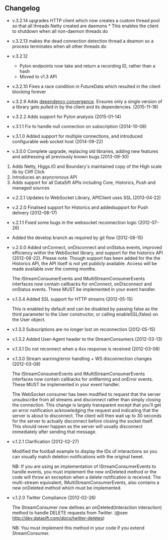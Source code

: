 Changelog
---------

* v.3.2.14 upgrades HTTP client which now creates a custom thread pool so that all threads Netty created are daemons
           * This enables the client to shutdown when all non-daemon threads do
* v.3.2.13 makes the dead connection detection thread a deamon so a process terminates when all other threads do
* v.3.2.12
    * Pylon endpoints now take and return a recording ID, rather than a hash
    * Moved to v1.3 API

* v.3.2.10 Fixes a race condition in FutureData which resulted in the client blocking forever
* v.3.2.9 Adds [dependency convergence](https://maven.apache.org/enforcer/enforcer-rules/dependencyConvergence.html). Ensures only a single version of a library gets pulled in by the client and its dependencies. (2015-11-18)
* v.3.2.2 Adds support for Pylon analysis (2015-01-14)

* v.3.1.1 Fix to handle null connection on subscription (2014-10-08)

* v.3.1.0 Added support for multiple connections, and introduced configurable web socket host (2014-09-22)

* v.3.0.0 Complete upgrade, replacing old libraries, adding new features and addressing all previously known bugs.(2013-09-30)

1. Adds Netty, Higgs.IO and Boundary's maintained copy of the High scale lib by Cliff Click
2. Introduces an asyncronous API
3. Adds support for all DataSift APIs including Core, Historics, Push and managed sources

* v.2.2.1 Updates to WebSocket Library, APIClient uses SSL.(2013-04-22)

* v.2.2.0 Finalised support for Historics and addedsupport for Push
          delivery (2012-08-17)

* v.2.1.1 Fixed some bugs in the websocket reconnection logic (2012-07-26)

* Added the develop branch as required by git flow (2012-08-15)

* v.2.0.0 Added onConnect, onDisconnect and onStatus events, improved
          efficiency within the WebSocket library, and support for the
          historics API (2012-06-22). Please note: Though support has been
          added for the the Historics API, the API itself is not yet publicly
          available. Access will be made available over the coming months.

  The IStreamConsumerEvents and IMultiStreamConsumerEvents interfaces now
  contain callbacks for onConnect, onDisconnect and onStatus events. These
  MUST be implemented in your event handler.

* v.1.3.4 Added SSL support for HTTP streams (2012-05-15)

  This is enabled by default and can be disabled by passing false as the third
  parameter to the User constructor, or calling enableSSL(false) on the User
  object.

* v.1.3.3 Subscriptions are no longer lost on reconnection (2012-05-15)

* v.1.3.2 Added User-Agent header to the StreamConsumers (2012-03-13)

* v.1.3.1 Do not reconnect when a 4xx response is received (2012-03-08)

* v.1.3.0 Stream warning/error handling + WS disconnection changes (2012-03-08)

  The IStreamConsumerEvents and IMultiStreamConsumerEvents interfaces now
  contain callbacks for onWarning and onError events. These MUST be implemented
  in your event handler.

  The WebSocket consumer has been modified to request that the server
  unsubscribe from all streams and disconnect rather than simply closing
  the connection. This change is largely transparent except that you'll get
  an error notification acknowledging the request and indicating that the
  server is about to disconnect. The client will then wait up to 30 seconds
  for the server to actually disconnect before closing the socket itself. This
  should never happen as the server will usually disconnect immediately after
  sending that message.

* v.1.2.1 Clarification (2012-02-27)

  Modified the football example to display the IDs of interactions so you can
  visually match deletion notifications with the original tweet.

  NB: If you are using an implementation of IStreamConsumerEvents to handle
  events, you must implement the new onDeleted method or the code will throw
  an exception when a delete notification is received. The multi-stream
  equivalent, IMultiStreamConsumerEvents, also contains a new onDeleted
  method which must be implemented.

* v.1.2.0 Twitter Compliance (2012-02-26)

  The StreamConsumer now defines an onDeleted(Interaction interaction) method
  to handle DELETE requests from Twitter.
  (@see http://dev.datasift.com/docs/twitter-deletes)

  NB: You must implement this method in your code if you extend StreamConsumer.
